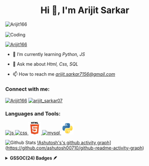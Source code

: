 <h1 align="center">Hi 👋, I'm Arijit Sarkar</h1>
<p align="left"> <img src="https://komarev.com/ghpvc/?username=Arijit166&label=Profile%20views&color=0e75b6&style=flat" alt="Arijit166" /> </p>
<img align="center" alt="Coding" width="400" src="https://gifdb.com/images/high/animated-man-computer-coding-nae6mec378lsg1i3.webp">
<p align="left"> <a href="https://github.com/ryo-ma/github-profile-trophy"><img src="https://github-profile-trophy.vercel.app/?username=Arijit166" alt="Arijit166" /></a> </p>

- 🌱 I’m currently learning *Python, JS*

- 💬 Ask me about *Html, Css, SQL*

- 📫 How to reach me *arijit.sarkar7156@gmail.com*

<h3 align="left">Connect with me:</h3>
<p align="left">
<a href="https://www.linkedin.com/in/arijit-sarkar-57738a354/" target="blank"><img align="center" src="https://raw.githubusercontent.com/rahuldkjain/github-profile-readme-generator/master/src/images/icons/Social/linked-in-alt.svg" alt="Arijit166" height="30" width="40" /></a>
<a href="https://www.instagram.com/arijit_sarkar07?igsh=bnQ4MGZ2ajYxb2sz" target="blank"><img align="center" src="https://upload.wikimedia.org/wikipedia/commons/thumb/e/e7/Instagram_logo_2016.svg/768px-Instagram_logo_2016.svg.png" alt="arijit_sarkar07" height="30" width="30"/></a></p>
<h3 align="left">Languages and Tools:</h3>
<p align="left"> <a href="https://www.javascript.com" target="_blank" rel="noreferrer"> <img src="https://tse2.mm.bing.net/th?id=OIP.Yu-lWTSqj_5HVAtOO5WnLQHaEK&pid=Api&P=0&h=180" alt="js" width="50" height="40"/> </a> 
    <a href="https://www.w3.org" target="_blank" rel="noreferrer"> <img src="https://tse3.mm.bing.net/th?id=OIP.t8LlCJIKEWi5TeqGdfoxHQHaJ3&pid=Api&P=0&h=180" alt="css" width="40" height="40"/> </a> 
    <a href="https://www.w3.org/html/" target="_blank" rel="noreferrer"> <img src="https://raw.githubusercontent.com/devicons/devicon/master/icons/html5/html5-original-wordmark.svg" alt="html5" width="40" height="40"/> </a> 
    <a href="https://www.mysql.com" target="_blank" rel="noreferrer"> <img src="https://www.vhv.rs/dpng/d/543-5438423_mysql-logo-hd-png-download.png" alt="mysql" width="40" height="40"/> </a> 
    <a href="https://www.python.org" target="_blank" rel="noreferrer"> <img src="https://raw.githubusercontent.com/devicons/devicon/master/icons/python/python-original.svg" alt="python" width="40" height="40"/> </a> </p>

![Github Stats](https://github-readme-stats.vercel.app/api?username=Arijit166&show_icons=true&count_private=true&theme=radical)
[!Ashutosh's's github activity graph](https://github-readme-activity-graph.cyclic.app/graph?username=Arijit166&bg_color=ffffff&color=000000&line=00E676&point=000000&area=true&hide_border=true)](https://github.com/ashutosh00710/github-readme-activity-graph)
<details>	
 <summary><b>GSSOC(24) Badges 🪶</b></summary><br>
<div style='display:flex; align-items:center; gap: 10 px;' align='center'><a href="https://gssoc.girlscript.tech/leaderboard">
<img src="https://raw.githubusercontent.com/GSSoC24/Postman-Challenge/main/docs/assets/Postman%20White.png" width="100px" height="100px" />
  <img src="https://raw.githubusercontent.com/GSSoC24/Postman-Challenge/main/docs/assets/1.png" width="100px" height="100px" />
  <img src="https://raw.githubusercontent.com/GSSoC24/Postman-Challenge/main/docs/assets/2.png" width="100px" height="100px" />
  <img src="https://raw.githubusercontent.com/GSSoC24/Postman-Challenge/main/docs/assets/3.png" width="100px" height="100px" />
  <img src="https://raw.githubusercontent.com/GSSoC24/Postman-Challenge/main/docs/assets/4.png" width="100px" height="100px" />
  <img src="https://raw.githubusercontent.com/GSSoC24/Postman-Challenge/main/docs/assets/5.png" width="100px" height="100px" />
 
</div>
</details>
